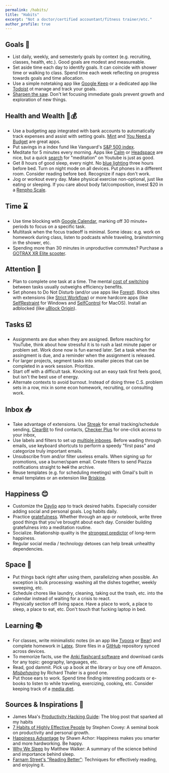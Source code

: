 ```yaml
---
permalink: /habits/
title: "Habits"
excerpt: "Not a doctor/certified accountant/fitness trainer/etc."
author_profile: true
---
```


## Goals 🎯
- List daily, weekly, and semesterly goals by context (e.g. recruiting, classes, health, etc.). Good goals are modest and measureable.
- Set aside time each day to identify goals. It can coincide with shower time or walking to class. Spend time each week reflecting on progress towards goals and time allocation.
- Use a simple notetaking app like [Google Keep](https://keep.google.com/) or a dedicated app like [Todoist](https://todoist.com/) ot manage and track your goals.
- [Sharpen the saw](https://www.franklincovey.com/habit-7/). Don't let focusing immediate goals prevent growth and exploration of new things.

## Health and Wealth 🏃💰
- Use a budgeting app integrated with bank accounts to automatically track expenses and assist with setting goals. [Mint](https://mint.intuit.com/) and [You Need a Budget](https://www.youneedabudget.com/) are great apps.
- Put savings in a index fund like Vanguard's [S&P 500 index](https://investor.vanguard.com/etf/profile/VOO).
- Meditate for 5 minutes every morning. Apps like [Calm](https://www.calm.com/) or [Headspace](https://www.headspace.com/) are nice, but a quick [search](https://www.youtube.com/results?search_query=meditation) for "meditation" on Youtube is just as good.
- Get 8 hours of good sleep, every night. No [blue lighting](https://www.health.harvard.edu/staying-healthy/blue-light-has-a-dark-side) three hours before bed. Turn on night mode on all devices. Put phones in a different room. Consider reading before bed. Recognize if naps don't work.
- Jog or workout every day. Make physical exercise non-optional, just like eating or sleeping. If you care about body fat/composition, invest $20 in a [Renpho Scale](https://www.amazon.com/RENPHO-Bluetooth-Bathroom-Composition-Smartphone/dp/B01N1UX8RW).

## Time ⌛
- Use time blocking wtih [Google Calendar](https://todoist.com/productivity-methods/time-blocking), marking off 30 minute+ periods to focus on a specific task.
- Multitask when the focus tradeoff is minimal. Some ideas: e.g. work on homework during class, listen to podcasts while traveling, brainstorming in the shower, etc.
- Spending more than 30 minutes in unproductive commutes? Purchase a [GOTRAX XR Elite scooter](https://gotrax.com/products/xr-elite-commuting-electric-scooter).

## Attention 👀
- Plan to complete one task at a time. The mental [cost of switching](https://www.apa.org/research/action/multitask) between tasks usually outweighs efficiency benefits.
- Set phones to Do Not Disturb (and/or use apps like [Forest](https://www.forestapp.cc/)). Block sites with extensions (ike [Strict Workflow](https://chrome.google.com/webstore/detail/strict-workflow/cgmnfnmlficgeijcalkgnnkigkefkbhd?hl=en)) or more hardcore apps (like [SelfRestraint](https://alternativeto.net/software/selfrestraint/about/) for Windows and [SelfControl](http://selfcontrolapp.com/) for MacOS). Install an adblocked (like [uBlock Origin](https://chrome.google.com/webstore/detail/ublock-origin/cjpalhdlnbpafiamejdnhcphjbkeiagm?hl=en)).

## Tasks ☑️
- Assignments are due when they are assigned. Before reaching for YouTube, think about how stressful it is to rush a last minute paper or problem set. Work done now is fun earned later. Set a task when the assingment is due, and a reminder when the assignment is released.
- For larger projects, segment tasks into smaller pieces that can be completed in a work session. Prioritize.
- Start off with a difficult task. Knocking out an easy task first feels good, but isn't the best use of energy.
- Alternate contexts to avoid burnout. Instead of doing three C.S. problem sets in a row, mix in some econ homework, recruiting, or consulting work.

## Inbox 📥
- Take advantage of extensions. Use [Streak](https://www.streak.com/) for email tracking/schedule sending, [ClearBit](https://clearbit.com/) to find contacts, [Checker Plus](https://chrome.google.com/webstore/detail/checker-plus-for-gmail/oeopbcgkkoapgobdbedcemjljbihmemj?hl=en) for one-click access to your inbox, 
- Use labels and filters to set up [multiple inboxes](https://www.groovypost.com/howto/manage-your-gmail-better-with-multiple-inboxes/). Before wading through emails, use keyboard shortcuts to perform a speedy "first pass" and categorize truly important emails.
- Unsubscribe from and/or filter useless emails. When signing up for promotions, use a burner/spam email. Create filters to send Piazza notifications straight to ~~hell~~ the archive.
- Reuse templates (e.g. for scheduling meetings) with Gmail's built in email templates or an extension like [Briskine](https://chrome.google.com/webstore/detail/briskine-email-templates/lmcngpkjkplipamgflhioabnhnopeabf).

## Happiness 😊
- Customize the [Daylio](https://daylio.net/) app to track desired habits. Especially consider adding social and personal goals. Log habits daily.
- Practice [gratefulness](https://www.health.harvard.edu/healthbeat/giving-thanks-can-make-you-happier). Whether through an app or notebook, write three good things that you've brought about each day. Consider building gratefulness into a meditation routine.
- Socialize. Relationship quality is the [strongest predictor](https://greatergood.berkeley.edu/article/item/want_to_be_happy_make_your_relationships_exceptional) of long-term happiness.
- Regular social media / technology detoxes can help break unhealthy dependencies.

## Space 🧹
- Put things back right after using them, parallelizing when possible. An exception is bulk processing: washing all the dishes together, weekly sweeping, etc.
- Schedule chores like laundry, cleaning, taking out the trash, etc. into the calendar instead of waiting for a crisis to react.
- Physically section off living space. Have a place to work, a place to sleep, a place to eat, etc. Don't touch that fucking laptop in bed.

## Learning 📚
- For classes, write minimalistic notes (in an app like [Typora](https://typora.io/) or [Bear](https://bear.app/)) and complete homework in [Latex](https://www.overleaf.com/learn/latex/Learn_LaTeX_in_30_minutes). Store files in a [GitHub](https://github.com/) repository synced across devices.
- To memorize facts, use the [Anki flashcard software](https://apps.ankiweb.net/) and download cards for any topic: geography, languages, etc.
- Read, god dammit. Pick up a book at the library or buy one off Amazon. [*Misbehaving*](https://www.amazon.com/Misbehaving-Behavioral-Economics-Richard-Thaler/dp/039335279X) by Richard Thaler is a good one.
- Put those ears to work. Spend time finding interesting podcasts or e-books to listen to while traveling, exercizing, cooking, etc. Consider keeping track of a [media diet](media).

## Sources & Inspirations 🔎
- James Maa's [Productivity Hacking Guide](http://www.jamesmaa.com/2018/10/16/ultimate-productivity-hacking-guide-v2/): The blog post that sparked all my habits
- [7 Habits of Highly Effective People](https://www.amazon.com/Habits-Highly-Effective-People-Powerful-ebook/dp/B01069X4H0) by Stephen Covey: A seminal book on productivity and personal growth.
- [Happiness Advantage](2021/04/happiness-advantage) by Shawn Achor: Happiness makes you smarter and more hardworking. Be happy.
- [Why We Sleep](posts/2021/06/why-we-sleep) by Matthew Walker: A summary of the science behind and importance behind sleep.
- [Farnam Street's "Reading Better"](https://fs.blog/reading/): Techniques for effectively reading, and enjoying it.